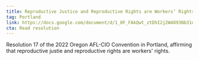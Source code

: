 ```yaml
---
title: Reproductive Justice and Reproductive Rights are Workers’ Rights
tag: Portland
link: https://docs.google.com/document/d/1_0F_FAkQwt_ztDhI2j2W4O93Nb31q-imolgTH96vk0c/edit
cta: Read resolution
---
```


Resolution 17 of the 2022 Oregon AFL-CIO Convention in Portland, affirming that reproductive justie and reproductive rights are workers' rights.
